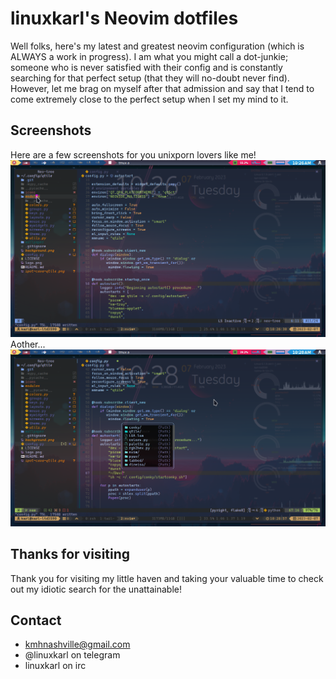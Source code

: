 # linuxkarl's Neovim dotfiles
Well folks, here's my latest and greatest neovim configuration (which is 
ALWAYS a work in progress). I am what you might call a dot-junkie; 
someone who is never satisfied with their config and is constantly 
searching for that perfect setup (that they will no-doubt never find). 
However, let me brag on myself after that admission and say that 
I tend to come extremely close to the perfect setup when I set my 
mind to it.

## Screenshots
Here are a few screenshots for you unixporn lovers like me!
![screenshot.png](screenshot.png)
Aother...
![screenshot2.png](screenshot2.png)

## Thanks for visiting
Thank you for visiting my little haven and taking your valuable time 
to check out my idiotic search for the unattainable!

Contact
-------
* kmhnashville@gmail.com
* @linuxkarl on telegram
* linuxkarl on irc
